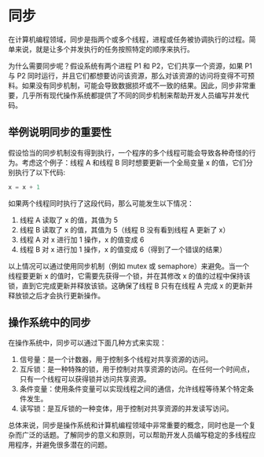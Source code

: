 # 同步

在计算机编程领域，同步是指两个或多个线程，进程或任务被协调执行的过程。简单来说，就是让多个并发执行的任务按照特定的顺序来执行。

为什么需要同步呢？假设系统有两个进程 P1 和 P2，它们共享一个资源，如果 P1 与 P2 同时运行，并且它们都想要访问该资源，那么对该资源的访问将变得不可预料。如果没有同步机制，可能会导致数据损坏或不一致的结果。因此，同步非常重要，几乎所有现代操作系统都提供了不同的同步机制来帮助开发人员编写并发代码。

## 举例说明同步的重要性

假设恰当的同步机制没有得到执行，一个程序的多个线程可能会导致各种奇怪的行为。考虑这个例子：线程 A 和线程 B 同时想要更新一个全局变量 x 的值，它们分别执行了以下代码:

```Python
x = x + 1
```

如果两个线程同时执行了这段代码，那么可能发生以下情况：

1. 线程 A 读取了 x 的值，其值为 5
2. 线程 B 读取了 x 的值，其值为 5（线程 B 没有看到线程 A 更新了 x）
3. 线程 A 对 x 进行加 1 操作，x 的值变成 6
4. 线程 B 对 x 进行加 1 操作，x 的值变成 6（得到了一个错误的结果）

以上情况可以通过使用同步机制（例如 mutex 或 semaphore）来避免。当一个线程要更新 x 的值时，它需要先获得一个锁，并在其修改 x 的值的过程中保持该锁，直到它完成更新并释放该锁。这确保了线程 B 只有在线程 A 完成 x 的更新并释放锁之后才会执行更新操作。

## 操作系统中的同步

在操作系统中，同步可以通过下面几种方式来实现：

1. 信号量：是一个计数器，用于控制多个线程对共享资源的访问。
2. 互斥锁：是一种特殊的锁，用于控制对共享资源的访问。在任何一个时间点，只有一个线程可以获得锁并访问共享资源。
3. 条件变量：使用条件变量可以实现线程之间的通信，允许线程等待某个特定条件发生。
4. 读写锁：是互斥锁的一种变体，用于控制对共享资源的并发读写访问。

总体来说，同步是操作系统和计算机编程领域中非常重要的概念，同时也是一个复杂而广泛的话题。了解同步的意义和原则，可以帮助开发人员编写稳定的多线程应用程序，并避免很多潜在的问题。